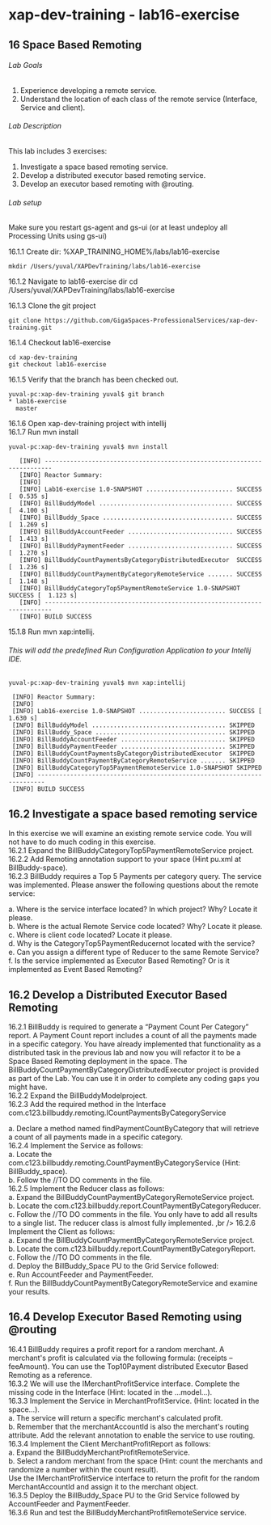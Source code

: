 # xap-dev-training - lab16-exercise

## 16	Space Based Remoting

###### Lab Goals
1.  Experience developing a remote service.
2.  Understand the location of each class of the remote service (Interface, Service and client).
###### Lab Description
This lab includes 3 exercises:
1. 	Investigate a space based remoting service.
2.	Develop a distributed executor based remoting service.
3.	Develop an executor based remoting with @routing.
###### Lab setup
Make sure you restart gs-agent and gs-ui (or at least undeploy all Processing Units using gs-ui)

16.1.1 Create dir: %XAP_TRAINING_HOME%/labs/lab16-exercise

    mkdir /Users/yuval/XAPDevTraining/labs/lab16-exercise

16.1.2 Navigate to lab16-exercise dir
    cd /Users/yuval/XAPDevTraining/labs/lab16-exercise

16.1.3 Clone the git project

    git clone https://github.com/GigaSpaces-ProfessionalServices/xap-dev-training.git

16.1.4 Checkout lab16-exercise

    cd xap-dev-training
    git checkout lab16-exercise
    
16.1.5 Verify that the branch has been checked out.

    yuval-pc:xap-dev-training yuval$ git branch
    * lab16-exercise
      master
               
16.1.6 Open xap-dev-training project with intellij <br />
16.1.7 Run mvn install

    yuval-pc:xap-dev-training yuval$ mvn install
    
       [INFO] ------------------------------------------------------------------------
       [INFO] Reactor Summary:
       [INFO] 
       [INFO] Lab16-exercise 1.0-SNAPSHOT ........................ SUCCESS [  0.535 s]
       [INFO] BillBuddyModel ..................................... SUCCESS [  4.100 s]
       [INFO] BillBuddy_Space .................................... SUCCESS [  1.269 s]
       [INFO] BillBuddyAccountFeeder ............................. SUCCESS [  1.413 s]
       [INFO] BillBuddyPaymentFeeder ............................. SUCCESS [  1.270 s]
       [INFO] BillBuddyCountPaymentsByCategoryDistributedExecutor  SUCCESS [  1.236 s]
       [INFO] BillBuddyCountPaymentByCategoryRemoteService ....... SUCCESS [  1.148 s]
       [INFO] BillBuddyCategoryTop5PaymentRemoteService 1.0-SNAPSHOT SUCCESS [  1.123 s]
       [INFO] ------------------------------------------------------------------------
       [INFO] BUILD SUCCESS


15.1.8 Run mvn xap:intellij.
###### This will add the predefined Run Configuration Application to your Intellij IDE.

    yuval-pc:xap-dev-training yuval$ mvn xap:intellij
    
     [INFO] Reactor Summary:
     [INFO] 
     [INFO] Lab16-exercise 1.0-SNAPSHOT ........................ SUCCESS [  1.630 s]
     [INFO] BillBuddyModel ..................................... SKIPPED
     [INFO] BillBuddy_Space .................................... SKIPPED
     [INFO] BillBuddyAccountFeeder ............................. SKIPPED
     [INFO] BillBuddyPaymentFeeder ............................. SKIPPED
     [INFO] BillBuddyCountPaymentsByCategoryDistributedExecutor  SKIPPED
     [INFO] BillBuddyCountPaymentByCategoryRemoteService ....... SKIPPED
     [INFO] BillBuddyCategoryTop5PaymentRemoteService 1.0-SNAPSHOT SKIPPED
     [INFO] ------------------------------------------------------------------------
     [INFO] BUILD SUCCESS

## 16.2	Investigate a space based remoting service
In this exercise we will examine an existing remote service code. 
You will not have to do much coding in this exercise. <br /> 
16.2.1	Expand the BillBuddyCategoryTop5PaymentRemoteService project. <br /> 
16.2.2	Add Remoting annotation support to your space (Hint pu.xml at BillBuddy-space). <br />
16.2.3	BillBuddy requires a Top 5 Payments per category query. 
The service was implemented. Please answer the following questions about the remote service: <br />

a.	Where is the service interface located? In which project? Why? Locate it please. <br /> 
b.	Where is the actual Remote Service code located? Why? Locate it please. <br />
c.	Where is client code located? Locate it please. <br />
d.	Why is the CategoryTop5PaymentReducernot located with the service? <br />
e.	Can you assign a different type of Reducer to the same Remote Service?
f.	Is the service implemented as Executor Based Remoting? Or is it implemented as Event Based Remoting?

## 16.2	Develop a Distributed Executor Based Remoting
16.2.1	BillBuddy is required to generate a “Payment Count Per Category” report. 
A Payment Count report includes a count of all the payments made in a specific category.
You have already implemented that functionality as a distributed task in the previous lab 
and now you will refactor it to be a Space Based Remoting deployment in the space. 
The BillBuddyCountPaymentByCategoryDistributedExecutor project is provided as part of the Lab. 
You can use it in order to complete any coding gaps you might have. <br />
16.2.2	 Expand the BillBuddyModelproject. <br /> 
16.2.3	 Add the required method in the Interface com.c123.billbuddy.remoting.ICountPaymentsByCategoryService <br />

a.	Declare a method named findPaymentCountByCategory that will retrieve a count of all payments made in a specific category. <br /> 
16.2.4	 Implement the Service as follows: <br />
a.	Locate the com.c123.billbuddy.remoting.CountPaymentByCategoryService (Hint: BillBuddy_space). <br />
b.	Follow the //TO DO comments in the file. <br />
16.2.5	 Implement the Reducer class as follows: <br />
a.	Expand the BillBuddyCountPaymentByCategoryRemoteService project. <br />
b.	Locate the com.c123.billbuddy.report.CountPaymentByCategoryReducer. <br />
c.	Follow the //TO DO comments in the file. 
You only have to add all results to a single list. 
The reducer class is almost fully implemented. ,br />
16.2.6	 Implement the Client as follows: <br />
a.	Expand the BillBuddyCountPaymentByCategoryRemoteService project. <br />
b.	Locate the com.c123.billbuddy.report.CountPaymentByCategoryReport. <br />
c.	Follow the //TO DO comments in the file. <br />
d.	Deploy the BillBuddy_Space PU to the Grid Service followed: <br /> 
e.	Run AccountFeeder and PaymentFeeder. <br />
f.	Run the BillBuddyCountPaymentByCategoryRemoteService and examine your results. 

## 16.4	Develop Executor Based Remoting using @routing
16.4.1	BillBuddy requires a profit report for a random merchant. 
A merchant's profit is calculated via the following formula: (receipts – feeAmount). 
You can use the Top10Payment distributed Executor Based Remoting as a reference. <br />
16.3.2	We will use the IMerchantProfitService interface. 
Complete the missing code in the Interface (Hint: located in the …model…). <br />
16.3.3	Implement the Service in MerchantProfitService. (Hint: located in the space…). <br />
a.	The service will return a specific merchant's calculated profit. <br />
b.	Remember that the merchantAccountId is also the merchant's routing attribute. 
Add the relevant annotation to enable the service to use routing. <br />
16.3.4	Implement the Client MerchantProfitReport as follows: <br />
a.	Expand the BillBuddyMerchantProfitRemoteService. <br />
b.	Select a random merchant from the space (Hint: count the merchants and randomize a number within the count result). <br />
Use the IMerchantProfitService interface to return the profit for the random MerchantAccountId and assign it to the merchant object. <br />
16.3.5	Deploy the BillBuddy_Space PU to the Grid Service followed by 
AccountFeeder and PaymentFeeder. <br />
16.3.6	Run and test the BillBuddyMerchantProfitRemoteService service.

